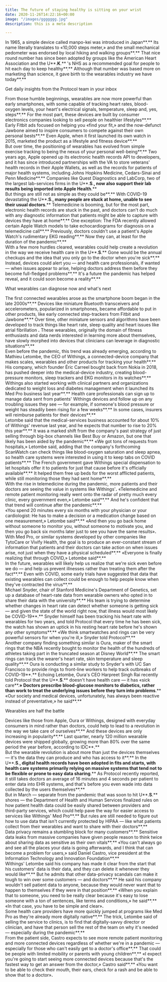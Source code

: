 ```yaml
---
title: The future of staying healthy is sitting on your wrist
date: 2020-11-26T14:22:16+00:00
image: "/images/ggggggg.jpg"
description: this is a meta description

---
```

In 1965, a simple device called manpo-kei was introduced in Japan**.** Its name literally translates to «10,000 steps meter,» and the small mechanical pedometer was endorsed by local hiking and walking groups**.** That nice round number has since been adopted by groups like the American Heart Association and the U**.**K**.** 's NHS as a recommended goal for people to hit each day to keep healthy**.** Although that number was based more on marketing than science, it gave birth to the wearables industry we have today**.**  
  
Get daily insights from the Protocol team in your inbox  
  
From those humble beginnings, wearables are now more powerful than early smartphones, with some capable of tracking heart rates, blood-oxygen levels, your heart's electrical signals, temperature, sleep and, yes, steps**.** For the most part, these devices are built by consumer electronics companies looking to sell people on healthier lifestyles**.** Early Fitbit ads focused on helping you «find your fit,» and the now-defunct Jawbone aimed to inspire consumers to compete against their own personal bests**.** Even Apple, when it first launched its own watch in 2015, marketed the product as a lifestyle and fitness device**.**  
But over time, the positioning of wearables has evolved from simple exercise tracking to being the nexus of your personal well-being**.** Two years ago, Apple opened up its electronic health records API to developers, and it has since introduced partnerships with the VA to store veterans' health records in their Apple Wallets, as well as the records for patients of major health systems, including Johns Hopkins Medicine, Cedars-Sinai and Penn Medicine**.** Companies like Quest Diagnostics and LabCorp, two of the largest lab-services firms in the U**.**S**.**, now also support their lab results being imported into Apple Health**.**  
But things are still not as simple as they could be**.** With COVID-19 devastating the U**.**S**.**, many people are stuck at home, unable to see their usual doctors**.** Telemedicine is booming, but for the most part, electronic health records are stuck in the past, and doctors can't do much with any diagnostic information that patients might be able to capture with devices they have at home**.** One exception: The FDA recently allowed certain Apple Watch models to take echocardiograms for diagnosis on a telemedicine call**.** Previously, doctors couldn't use a patient's Apple Watch's rudimentary EKG reading**.** Now they can, at least for the duration of the pandemic**.**  
With a few more hurdles cleared, wearables could help create a revolution in the way we receive health care in the U**.**S**.** Gone would be the annual checkups and the idea that you only go to the doctor when you're sick**.** Instead, devices could alert you — and health care professionals, if wanted — when issues appear to arise, helping doctors address them before they become full-fledged problems**.** It's a future the pandemic has helped reveal, and it could soon become a reality**.**  
  
What wearables can diagnose now and what's next  
  
The first connected wearables arose as the smartphone boom began in the late 2000s**.** Devices like miniature Bluetooth transceivers and accelerometers, popularized in smartphones, became affordable to put in other products, like early connected step-trackers from Fitbit and Jawbone**.** Over time, other miniature sensors and algorithms have been developed to track things like heart rate, sleep quality and heart issues like atrial fibrillation **.** These wearables, originally the domain of fitness enthusiasts and data nerds interested in learning more about themselves, have slowly morphed into devices that clinicians can leverage in diagnostic situations**.**  
Even before the pandemic, this trend was already emerging, according to Mathieu Letombe, the CEO of Withings, a connected-device company that makes scales, wearables and other products for tracking your health**.** His company, which founder Éric Carreel bought back from Nokia in 2018, has pushed deeper into the medical-device industry, creating blood-pressure monitors, sleep trackers and EKG monitors in its watches**.** Withings also started working with clinical partners and organizations dedicated to weight loss and diabetes management when it launched its Med Pro business last year**.** Health care professionals can sign up to manage data sent from patients' Withings devices and follow up on any troubling issues they see — for example, if someone's blood pressure or weight has steadily been rising for a few weeks**.** In some cases, insurers will reimburse patients for their devices**.**  
Letombe said that the medical-services business accounted for about 10% of Withings' revenue last year, and he expects that number to rise to 20% this year**.** It was a marked shift from the company's past strategy of just selling through big-box channels like Best Buy or Amazon, but one that likely has been aided by the pandemic**.** «We got tons of requests from hospitals,» Letombe said, adding that the company's forthcoming ScanWatch can check things like blood-oxygen saturation and sleep apnea, so health care systems were interested in using it to keep tabs on COVID patients**.** The French government gave Withings special dispensation to let hospitals offer it to patients for just that cause before it's officially available**.** It helped them free up beds for the worst afflicted patients, while still monitoring those they had sent home**.**  
With the rise in telemedicine during the pandemic, more patients and their doctors are seeing the value in systems like Withings'**.** «Telemedicine and remote patient monitoring really went onto the radar of pretty much every clinic, every government even,» Letombe said**.** And he's confident that that trend will continue after the pandemic**.**  
«You spend 20 minutes every six months with your physician or your cardiologist: He has to make a decision or a medication change based on one measurement,» Letombe said**.** «And then you go back home without someone to monitor you, without someone to motivate you, and then you go back six months later just to see you have the same results»**.**  
With Med Pro, or similar systems developed by other companies like TytoCare or Vivify Health, the goal is to produce an ever-constant stream of information that patients and their doctors can take action on when issues arise, not just when they have a physical scheduled**.** «Everyone is finally realizing that through COVID,» Letombe said**.**  
In the future, wearables will likely help us realize that we're sick even before we do — and help us prevent illnesses rather than treating them after the fact**.** Even with COVID, some early trials have suggested that data that existing wearables can collect could be enough to help people know when they've contracted the virus**.**  
Michael Snyder, chair of Stanford Medicine's Department of Genetics, set up a database of heart-rate data from wearable owners who opted in to share their data with the university**.** His team is trying to determine whether changes in heart rate can detect whether someone is getting sick — and given the state of the world right now, that illness would most likely be COVID-19**.** Snyder himself has been tracking his heart rate with wearables for two years, and told Protocol that every time he has been sick, the watch has shown an uptick in his resting heart rate before he's shown any other symptoms**.** «We think smartwatches and rings can be very powerful sensors for when you're ill,» Snyder told Protocol**.**  
Another company finding something similar is Oura, maker of the smart rings that the NBA recently bought to monitor the health of the hundreds of athletes taking part in the truncated season at Disney World**.** The smart rings can track the wearer's heart rate, skin temperature and sleep quality**.** Oura is conducting a similar study to Snyder's with UC San Francisco to provide rings to front-line workers to help track outbreaks of COVID-19**.** Echoing Letombe, Oura's CEO Harpreet Singh Rai recently told Protocol that the U**.**S**.** doesn't have health care — it has «sick care**.**» Doctors prescribe blood-glucose monitors to diabetics, rather than work to treat the underlying issues before they turn into problems**.** «Our society and medical devices, unfortunately, has always been reactive instead of preventative,» he said**.**  
  
Wearables are half the battle  
  
Devices like those from Apple, Oura or Withings, designed with everyday consumers in mind rather than doctors, could help to lead to a revolution in the way we take care of ourselves**.** And these devices are only increasing in popularity**.** Last quarter, nearly 120 million wearable devices were shipped globally, growing more than 80% over the same period the year before, according to IDC**.**  
But the wearable revolution is about more than just the devices themselves — it's the data they can produce and who has access to it**.** In the U**.**S**.**, digital health records have been adopted in fits and starts, with health care systems primarily relying on massive systems that tend not to be flexible or prone to easy data sharing**.** As Protocol recently reported, it still takes doctors an average of 16 minutes and 4 seconds per patient to enter data into EHR systems, and that's before you even wade into data collected by the users themselves**.**  
But in March — separate from the pandemic that was soon to hit U**.**S**.** shores — the Department of Health and Human Services finalized rules on how patient health data could be easily shared between providers and third-party services, which could help pave the way for easier access to services like Withings' Med Pro**.** But rules are still needed to figure out how to use data that isn't currently protected by HIPAA — like what patients collect from their wearables and want to share with their doctors**.**  
Data privacy remains a stumbling block for many customers**.** Sensitive data leaks from massive companies have given people reason to think twice about sharing data as sensitive as their own vitals**.** «You can't always go and see all the places your data is going afterwards, and I think that can become a problem for users,» said Daniel Castro, vice president at the Information Technology and Innovation Foundation**.**  
Withings' Letombe said his company has made it clear from the start that his customers' data is their data, and they can delete it whenever they would like**.** But he admits that other data-privacy scandals can make it tough to win over some customers — and doctors**.** He said his company wouldn't sell patient data to anyone, because they would never want that to happen to themselves if they were in that position**.** «When you explain that to someone, you need to be really clear because it's easy to lose someone with a ton of sentences, like terms and conditions,» he said**.** «In that case, you have to be simple and clear»**.**  
Some health care providers have more quickly jumped at programs like Med Pro as they're already more digitally native**.** The trick, Letombe said of selling the service to clinics, is to find that digitally-savvy director or clinician, and have that person sell the rest of the team on why it's needed — especially during the pandemic**.**  
From the patient side, Castro expects to see more remote patient monitoring and more connected devices regardless of whether we're in a pandemic — especially for those who can't easily get to a doctor's office**.** That could be people with limited mobility or parents with young children**.** «I expect you're going to start seeing more connected devices because that's the fastest way to get an answer from the doctor,» Castro said**.** «You want to be able to check their mouth, their ears, check for a rash and be able to show that to a doctor»**.**